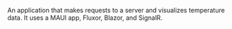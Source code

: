 An application that makes requests to a server and visualizes temperature data. It uses a MAUI app, Fluxor, Blazor, and SignalR.